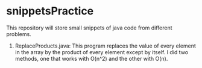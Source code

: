 # snippetsPractice

This repository will store small snippets of java code from different problems.

  1) ReplaceProducts.java: This program replaces the value of every element in the array by the product of every
  element except by itself.
                           I did two methods, one that works with O(n^2) and the other with O(n).
